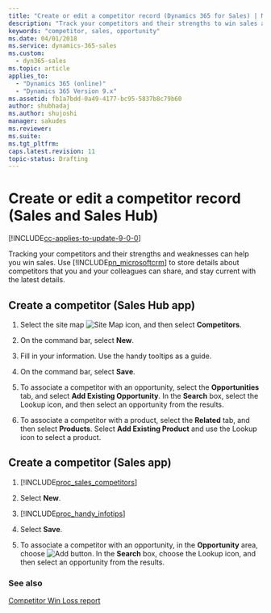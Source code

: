 ```yaml
---
title: "Create or edit a competitor record (Dynamics 365 for Sales) | MicrosoftDocs"
description: "Track your competitors and their strengths to win sales against them."
keywords: "competitor, sales, opportunity"
ms.date: 04/01/2018
ms.service: dynamics-365-sales
ms.custom:
  - dyn365-sales
ms.topic: article
applies_to:
  - "Dynamics 365 (online)"
  - "Dynamics 365 Version 9.x"
ms.assetid: fb1a7bdd-0a49-4177-bc95-5837b8c79b60
author: shubhadaj
ms.author: shujoshi
manager: sakudes
ms.reviewer: 
ms.suite: 
ms.tgt_pltfrm: 
caps.latest.revision: 11
topic-status: Drafting
---
```


# Create or edit a competitor record (Sales and Sales Hub)

[!INCLUDE[cc-applies-to-update-9-0-0](../includes/cc_applies_to_update_9_0_0.md)]

Tracking your competitors and their strengths and weaknesses can help you win sales. Use [!INCLUDE[pn_microsoftcrm](../includes/pn-dynamics-crm.md)] to store details about competitors that you and your colleagues can share, and stay current with the latest details.  

## Create a competitor (Sales Hub app)

1.	Select the site map  ![Site Map icon](media/site-map-icon.png "site map icon"), and then select **Competitors**.

2.	On the command bar, select **New**.

3.	Fill in your information. Use the handy tooltips as a guide.

4.	On the command bar, select **Save**. 

5. To associate a competitor with an opportunity, select the **Opportunities** tab, and select **Add Existing Opportunity**. In the **Search** box, select the Lookup icon, and then select an opportunity from the results. 

6. To associate a competitor with a product, select the **Related** tab, and then select **Products**. Select **Add Existing Product** and use the Lookup icon to select a product.


## Create a competitor (Sales app)

1. [!INCLUDE[proc_sales_competitors](../includes/proc-sales-competitors.md)]  
  
2.  Select **New**.  
  
3. [!INCLUDE[proc_handy_infotips](../includes/proc-handy-infotips.md)]  
  
4.  Select **Save**.  
  
5.  To associate a competitor with an opportunity, in the **Opportunity** area, choose ![Add button](../sales-enterprise/media/add-button.PNG "Add button"). In the **Search** box, choose the Lookup icon, and then select an opportunity from the results.  


### See also  
[Competitor Win Loss report](../basics/sales-insights-reports.md#BKMK_CompetitorWinLoss)
